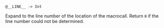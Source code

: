 ```
@__LINE__ -> Int
```

Expand to the line number of the location of the macrocall. Return `0` if the line number could not be determined.
